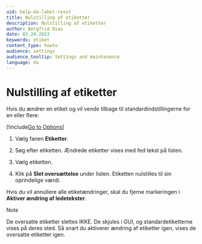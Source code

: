 ```yaml
---
uid: help-da-label-reset
title: Nulstilling af etiketter
description: Nulstilling af etiketter
author: Bergfrid Dias
date: 03.24.2023
keywords: etiket
content_type: howto
audience: settings
audience_tooltip: Settings and maintenance
language: da
---
```


# Nulstilling af etiketter

Hvis du ændrer en etiket og vil vende tilbage til standardindstillingerne for en eller flere:

[!include[Go to Options](../includes/open-options.md)]

1. Vælg fanen **Etiketter**.

1. Søg efter etiketten. Ændrede etiketter vises med fed tekst på listen.

1. Vælg etiketten.

1. Klik på **Slet oversættelse** under listen. Etiketten nulstilles til sin oprindelige værdi.

Hvis du vil annullere alle etiketændringer, skal du fjerne markeringen i **Aktiver ændring af ledetekster**.

> [!NOTE]
> De oversatte etiketter slettes IKKE. De skjules i GUI, og standardetiketterne vises på deres sted. Så snart du aktiverer ændring af etiketter igen, vises de oversatte etiketter igen.

<!-- Referenced links -->

<!-- Referenced images -->
